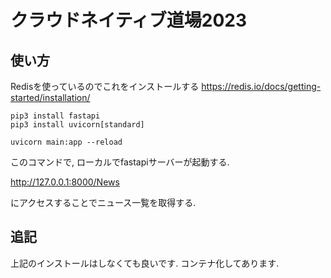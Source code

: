 # クラウドネイティブ道場2023

## 使い方

Redisを使っているのでこれをインストールする
https://redis.io/docs/getting-started/installation/

```
pip3 install fastapi
pip3 install uvicorn[standard]
```  

```uvicorn main:app --reload```  

このコマンドで, ローカルでfastapiサーバーが起動する.

http://127.0.0.1:8000/News

にアクセスすることでニュース一覧を取得する.

## 追記
上記のインストールはしなくても良いです.
コンテナ化してあります.
